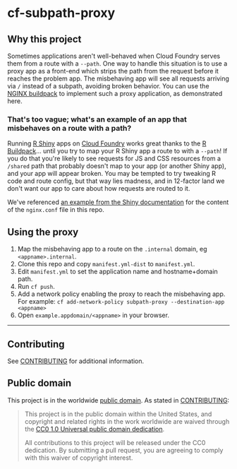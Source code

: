 # cf-subpath-proxy

## Why this project

Sometimes applications aren't well-behaved when Cloud Foundry serves them from a route with a `--path`. One way to handle this situation is to use a proxy app as a front-end which strips the path from the request before it reaches the problem app. The misbehaving app will see all requests arriving via `/` instead of a subpath, avoiding broken behavior. You can use the [NGINX buildpack](https://docs.cloudfoundry.org/buildpacks/nginx/index.html) to implement such a proxy application, as demonstrated here.

### That's too vague; what's an example of an app that misbehaves on a route with a path?
Running [R Shiny](https://shiny.rstudio.com/) apps on [Cloud Foundry](https://www.cloudfoundry.org/) works great thanks to the [R Buildpack](https://docs.cloudfoundry.org/buildpacks/r/index.html)... until you try to map your R Shiny app a route to with a `--path`! If you do that you're likely to see requests for JS and CSS resources from a `/shared` path that probably doesn't map to your app (or another Shiny app), and your app will appear broken. You may be tempted to try tweaking R code and route config, but that way lies madness, and in 12-factor land we don't want our app to care about how requests are routed to it.

We've referenced [an example from the Shiny documentation](https://support.rstudio.com/hc/en-us/articles/213733868-Running-Shiny-Server-with-a-Proxy) for the content of the `nginx.conf` file in this repo.


## Using the proxy
1. Map the misbehaving app to a route on the `.internal` domain, eg `<appname>.internal`.
1. Clone this repo and copy `manifest.yml-dist` to `manifest.yml`.
1. Edit `manifest.yml` to set the application name and hostname+domain path.
1. Run `cf push`.
1. Add a network policy enabling the proxy to reach the misbehaving app. For example:
  `cf add-network-policy subpath-proxy --destination-app <appname>`
1. Open `example.appdomain/<appname>` in your browser.

--- 

## Contributing

See [CONTRIBUTING](CONTRIBUTING.md) for additional information.

## Public domain

This project is in the worldwide [public domain](LICENSE.md). As stated in [CONTRIBUTING](CONTRIBUTING.md):

> This project is in the public domain within the United States, and copyright and related rights in the work worldwide are waived through the [CC0 1.0 Universal public domain dedication](https://creativecommons.org/publicdomain/zero/1.0/).
>
> All contributions to this project will be released under the CC0 dedication. By submitting a pull request, you are agreeing to comply with this waiver of copyright interest.
